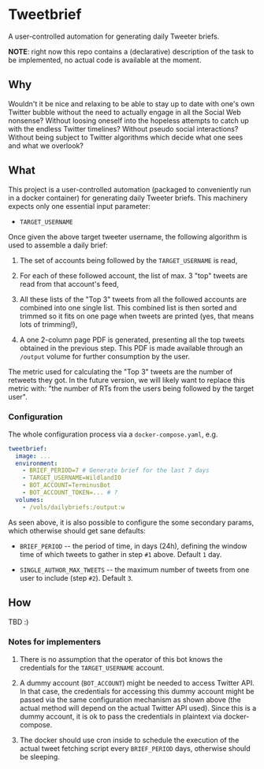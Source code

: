 # Tweetbrief

A user-controlled automation for generating daily Tweeter briefs.

__NOTE__: right now this repo contains a (declarative) description of the task to be implemented, no actual code is available at the moment.

## Why

Wouldn't it be nice and relaxing to be able to stay up to date with one's own Twitter bubble without the need to actually engage in all the Social Web nonsense? Without loosing oneself into the hopeless attempts to catch up with the endless Twitter timelines? Without pseudo social interactions? Without being subject to Twitter algorithms which decide what one sees and what we overlook?

## What

This project is a user-controlled automation (packaged to conveniently run in a  docker container) for generating daily Tweeter briefs. This machinery expects only one essential input parameter:

- `TARGET_USERNAME`

Once given the above target tweeter username, the following algorithm is used to assemble a daily brief:

1. The set of accounts being followed by the `TARGET_USERNAME` is read,

2. For each of these followed account, the list of max. 3 "top" tweets are read from that account's feed,

3. All these lists of the "Top 3" tweets from all the followed accounts are combined into one single list. This combined list is then sorted and trimmed so it fits on one page when tweets are printed (yes, that means lots of trimming!),

4. A one 2-column page PDF is generated, presenting all the top tweets obtained in the previous step. This PDF is made available through an `/output` volume for further consumption by the user.

The metric used for calculating the "Top 3" tweets are the number of retweets they got. In the future version, we will likely want to replace this metric with: "the number of RTs from the users being followed by the target user".

### Configuration

The whole configuration process via a `docker-compose.yaml`, e.g.

```yaml
tweetbrief:
  image: ...
  environment:
    - BRIEF_PERIOD=7 # Generate brief for the last 7 days 
    - TARGET_USERNAME=WildlandIO
    - BOT_ACCOUNT=TerminusBot
    - BOT_ACCOUNT_TOKEN=... # ?
  volumes:
    - /vols/dailybriefs:/output:w
```

As seen above, it is also possible to configure the some secondary params, which otherwise should get sane defaults:

- `BRIEF_PERIOD` -- the period of time, in days (24h), defining the window time of which tweets to gather in step `#1` above. Default `1` day.

- `SINGLE_AUTHOR_MAX_TWEETS` -- the maximum number of tweets from one user to include (step `#2`). Default `3`.

## How

TBD :)

### Notes for implementers

1. There is no assumption that the operator of this bot knows the credentials for the `TARGET_USERNAME` account.

2. A dummy account (`BOT_ACCOUNT`) might be needed to access Twitter API. In that case, the credentials for accessing this dummy account might be passed via the same configuration mechanism as shown above (the actual method will depend on the actual Twitter API used). Since this is a dummy account, it is ok to pass the credentials in plaintext via docker-compose.

3. The docker should use cron inside to schedule the execution of the actual tweet fetching script every `BRIEF_PERIOD` days, otherwise should be sleeping.
